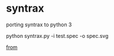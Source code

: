 # syntrax
porting syntrax to python 3

python syntrax.py -i test.spec -o spec.svg

[from](https://github.com/kevinpt/syntrax.git)
